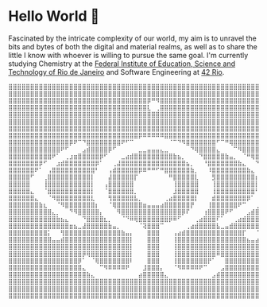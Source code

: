# Hello World 🙂
Fascinated by the intricate complexity of our world, my aim is to unravel the bits and bytes of both the digital and material realms, as well as to share the little I know with whoever is willing to pursue the same goal. I'm currently studying Chemistry at the [Federal Institute of Education, Science and Technology of Rio de Janeiro](https://portal.ifrj.edu.br/index.php) and Software Engineering at [42 Rio](https://42.rio/).

```
⣿⣿⣿⣿⣿⣿⣿⣿⣿⣿⣿⣿⣿⣿⣿⣿⣿⣿⣿⣿⣿⣿⣿⣿⣿⣿⣿⣿⣿⣿⣿⣿⣿⣿⣿⣿⣿⣿⣿⣿⣿⣿⣿⣿⣿⣿⣿⣿⣿⣿⣿⣿⣿⣿⣿⣿⣿⣿⣿⣿⣿⣿⣿⣿⣿
⣿⣿⣿⣿⣿⣿⣿⣿⣿⣿⣿⣿⣿⣿⣿⣿⣿⣿⣿⣿⣿⣿⣿⣿⣿⣿⣿⣿⣿⣿⣿⣿⣿⣿⣿⣿⣿⣿⣿⣿⣿⣿⣿⣿⣿⣿⣿⣿⣿⣿⣿⣿⣿⣿⣿⣿⣿⣿⣿⣿⣿⣿⣿⣿⣿
⣿⣿⣿⣿⣿⣿⣿⣿⣿⣿⣿⣿⣿⣿⣿⣿⣿⣿⣿⣿⣿⣿⣿⣿⣿⣿⣿⣿⣿⣿⣿⣿⡿⠛⠻⣿⣿⣿⣿⣿⣿⣿⣿⣿⣿⣿⣿⣿⣿⣿⣿⣿⣿⣿⣿⣿⣿⣿⣿⣿⣿⣿⣿⣿⣿
⣿⣿⣿⣿⣿⣿⣿⣿⣿⣿⣿⣿⣿⣿⣿⣿⣿⣿⣿⣿⣿⣿⣿⣿⣿⣿⣿⣿⣿⣿⣿⣿⣇⠀⢀⣿⣿⣿⣿⣿⣿⣿⣿⣿⣿⣿⣿⣿⣿⣿⣿⣿⣿⣿⣿⣿⣿⣿⣿⣿⣿⣿⣿⣿⣿
⣿⣿⣿⣿⣿⣿⣿⣿⣿⣿⣿⣿⣿⣿⣿⣿⣿⣿⣿⣿⣿⣿⣿⣿⣿⣿⣿⣿⣿⣿⣿⣿⣿⣿⣿⣿⣿⣿⣿⣿⣿⣿⣿⣿⣿⣿⣿⣿⣿⣿⣿⣿⣿⣿⣿⣿⣿⣿⣿⣿⣿⣿⣿⣿⣿
⣿⣿⣿⣿⣿⣿⣿⣿⣿⣿⣿⣿⣿⣿⣿⣿⣿⣿⣿⣿⣿⣿⣿⣿⣿⣿⣿⣿⣿⣿⣿⣿⣿⣿⣿⣿⣿⣿⣿⣿⣿⣿⣿⣿⣿⣿⣿⣿⣿⣿⣿⣿⣿⣿⣿⣿⣿⣿⣿⣿⣿⣿⣿⣿⣿
⣿⣿⣿⣿⣿⣿⣿⣿⣿⣿⣿⣿⣿⣿⣿⣿⣿⣿⣿⣿⣿⣿⣿⣿⣿⣿⣿⣿⣿⣿⣿⣿⣿⣿⣿⣿⣿⣿⣿⣿⣿⣿⣿⣿⣿⣿⣿⣿⣿⣿⣿⣿⣿⣿⣿⣿⣿⣿⣿⣿⣿⣿⣿⣿⣿
⣿⣿⣿⣿⣿⣿⣿⣿⣿⣿⣿⣿⣿⣿⣿⣿⣿⣿⣿⣿⣿⣿⣿⣿⣿⣿⣿⣿⣿⣿⡿⠿⠿⠿⠿⠿⣿⣿⣿⣿⣿⣿⣿⣿⣿⣿⣿⣿⣿⣿⣿⣿⣿⣿⣿⣿⣿⣿⣿⣿⣿⣿⣿⣿⣿
⣿⣿⣿⣿⣿⣿⣿⣿⣿⣿⣿⣿⣿⣿⡿⠟⠉⠙⣿⣿⣿⣿⣿⣿⣿⣿⠟⠋⠉⠀⠀⠀⠀⠀⠀⠀⠀⠈⠉⠙⠻⣿⣿⣿⣿⣿⣿⣿⠋⠉⠛⢿⣿⣿⣿⣿⣿⣿⣿⣿⣿⣿⣿⣿⣿⣿
⣿⣿⣿⣿⣿⣿⣿⣿⣿⣿⣿⣿⠟⠋⠀⠀⠀⣠⣾⣿⣿⣿⣿⡿⠋⠀⠀⠀⠀⠀⣀⣀⣤⣤⣤⣄⣀⠀⠀⠀⠀⠀⠙⢿⣿⣿⣿⣿⣄⠀⠀⠀⠉⠻⣿⣿⣿⣿⣿⣿⣿⣿⣿⣿⣿⣿⣿
⣿⣿⣿⣿⣿⣿⣿⣿⣿⣿⠟⠁⠀⢀⣰⣶⣿⣿⣿⣿⣿⡿⠋⠀⠀⠀⣀⣴⣾⣿⣿⣿⣿⣿⣿⣿⣿⣿⣷⣦⡀⠀⠀⠀⠙⣿⣿⣿⣿⣿⣷⣤⡀⠀⠈⠛⢿⣿⣿⣿⣿⣿⣿⣿⣿⣿
⣿⣿⣿⣿⣿⣿⣿⡿⠋⠀⠀⣰⣾⣿⣿⣿⣿⣿⣿⣿⡿⠁⠀⠀⢀⣼⣿⣿⣿⣿⣿⣿⣿⣿⣿⣿⣿⣿⣿⣿⣿⣦⡀⠀⠀⠘⣿⣿⣿⣿⣿⣿⣿⣷⣄⠀⠀⠙⢿⣿⣿⣿⣿⣿⣿⣿
⣿⣿⣿⣿⣿⣿⠟⠁⠀⢠⣿⣿⣿⣿⣿⣿⣿⣿⣿⣿⠃⠀⠀⢠⣾⣿⣿⣿⣿⣿⡿⠿⠛⠛⠋⠛⣿⣿⣿⣿⣿⣿⣷⡀⠀⠀⠸⣿⣿⣿⣿⣿⣿⣿⣿⣷⣄⠀⠀⠹⣿⣿⣿⣿⣿⣿
⣿⣿⣿⣿⣿⠋⠀⠀⢀⣿⣿⣿⣿⣿⣿⣿⣿⣿⣿⡇⠀⠀⠀⣼⣿⣿⣿⣿⣿⡏⠀⠀⠀⠀⠀⠀⠀⠛⣿⣿⣿⣿⣿⣇⠀⠀⠀⣻⣿⣿⣿⣿⣿⣿⣿⣿⣿⡆⠀⠀⢹⣿⣿⣿⣿⣿⣿
⣿⣿⣿⣿⣿⠀⠀⠀⢸⣿⣿⣿⣿⣿⣿⣿⣿⣿⣿⡇⠀⠀⢠⣿⣿⣿⣿⣿⣿⠀⠀⠀⠀⠀⠀⠀⠀⠀⢸⣿⣿⣿⣿⣿⠀⠀⠀⢸⣿⣿⣿⣿⣿⣿⣿⣿⣿⡇⠀⠀⢸⣿⣿⣿⣿⣿⣿
⣿⣿⣿⣿⣿⣄⠀⠀⠈⣿⣿⣿⣿⣿⣿⣿⣿⣿⣿⡇⠀⠀⠈⣿⣿⣿⣿⣿⣿⡀⠀⠀⠀⠀⠀⠀⠀⠀⣸⣿⣿⣿⣿⣿⠀⠀⠀⢸⣿⣿⣿⣿⣿⣿⣿⣿⣿⠃⠀⠀⣼⣿⣿⣿⣿⣿⣿
⣿⣿⣿⣿⣿⣿⣄⠀⠀⠈⠻⣿⣿⣿⣿⣿⣿⣿⣿⣇⠀⠀⠀⢻⣿⣿⣿⣿⣿⣧⡀⠀⠀⠀⠀⠀⢀⣴⣿⣿⣿⣿⣿⡇⠀⠀⠀⣾⣿⣿⣿⣿⣿⣿⣿⡿⠁⠀⠀⣼⣿⣿⣿⣿⣿⣿⣿
⣿⣿⣿⣿⣿⣿⣿⣷⣆⠀⠀⠈⠻⣿⣿⣿⣿⣿⣿⣿⡆⠀⠀⠈⢿⣿⣿⣿⣿⣿⣿⣶⣤⣤⣤⣴⣿⣿⣿⣿⣿⣿⡟⠀⠀⠀⢸⣿⣿⣿⣿⣿⣿⠟⠉⠀⠀⢀⣶⣿⣿⣿⣿⣿⣿⣿
⣿⣿⣿⣿⣿⣿⣿⣿⣿⣿⣄⡀⠀⠀⠙⠻⣿⣿⣿⣿⣿⡄⠀⠀⠀⠻⣿⣿⣿⣿⣿⣿⣿⣿⣿⣿⣿⣿⣿⣿⡿⠏⠀⠀⠀⢰⣿⣿⣿⣿⠟⠋⠀⠀⠀⣠⣾⣿⣿⣿⣿⣿⣿⣿⣿⣿
⣿⣿⣿⣿⣿⣿⣿⣿⣿⣿⣿⣷⣦⣄⠀⠀⠀⠙⣿⣿⣿⣿⣆⡀⠀⠀⠈⠙⠿⢿⣿⣿⣿⣿⣿⣿⣿⡿⠿⠋⠀⠀⠀⢀⣴⣿⣿⣿⠏⠁⠀⠀⢀⣴⣾⣿⣿⣿⣿⣿⣿⣿⣿⣿⣿⣿
⣿⣿⣿⣿⣿⣿⣿⣿⣿⣿⣿⣿⣿⣿⣶⣦⣀⣼⣿⣿⣿⣿⣿⣷⣤⡀⠀⠀⠀⠀⠈⢽⣿⣿⣿⠉⠀⠀⠀⠀⠀⢀⣴⣾⣿⣿⣿⣿⣧⣀⣤⣾⣿⣿⣿⣿⣿⣿⣿⣿⣿⣿⣿⣿⣿⣿
⣿⣿⣿⣿⣿⣿⣿⣿⣿⡅⠀⠀⢻⣿⣿⣿⣿⣿⣿⣿⣿⣿⣿⣿⣿⣿⣷⣤⡄⠀⠀⠀⣿⣿⣿⠀⠀⠀⢠⣴⣾⣿⣿⣿⣿⣿⣿⣿⣿⣿⣿⣿⣿⣿⡏⠀⠀⠈⣿⣿⣿⣿⣿⣿⣿⣿
⣿⣿⣿⣿⣿⣿⣿⣿⣿⣿⣤⣤⣾⣿⣿⣿⣿⣿⣿⣿⣿⣿⣿⣿⣿⣿⣿⣿⡇⠀⠀⠀⣿⣿⣿⠀⠀⠀⢸⣿⣿⣿⣿⣿⣿⣿⣿⣿⣿⣿⣿⣿⣿⣿⣿⣦⣤⣴⣿⣿⣿⣿⣿⣿⣿
⣿⣿⣿⣿⣿⣿⣿⣿⣿⣿⣿⣿⣿⣿⣿⣿⣿⣿⣿⣿⣿⣿⣿⣿⣿⣿⣿⣿⡇⠀⠀⠀⣿⣿⣿⠀⠀⠀⢸⣿⣿⣿⣿⣿⣿⣿⣿⣿⣿⣿⣿⣿⣿⣿⣿⣿⣿⣿⣿⣿⣿⣿⣿⣿⣿
⣿⣿⣿⣿⣿⣿⣿⣿⣿⣿⣿⣿⣿⣿⣿⣿⣿⡿⢿⣿⣿⣿⣿⣿⣿⣿⣿⣿⡇⠀⠀⠀⣿⣿⣿⠀⠀⠀⢸⣿⣿⣿⣿⣿⣿⣿⣿⣿⠿⣿⣿⣿⣿⣿⣿⣿⣿⣿⣿⣿⣿⣿⣿⣿⣿
⣿⣿⣿⣿⣿⣿⣿⣿⣿⣿⣿⣿⣿⣿⣿⣿⡿⠁⠀⠈⢿⣿⣿⣿⣿⣿⣿⣿⠇⠀⠀⠀⣿⣿⣿⠀⠀⠀⢸⣿⣿⣿⣿⣿⣿⣿⡟⠁⠀⠀⣿⣿⣿⣿⣿⣿⣿⣿⣿⣿⣿⣿⣿⣿⣿⣿
⣿⣿⣿⣿⣿⣿⣿⣿⣿⣿⣿⣿⣿⣿⣿⣿⣿⣄⠀⠀⠀⠉⠻⠿⠿⠿⠿⠟⠀⠀⠀⣸⣿⣿⣿⡄⠀⠀⠈⠻⠿⠿⠿⠿⠟⠉⠀⠀⠀⣠⣿⣿⣿⣿⣿⣿⣿⣿⣿⣿⣿⣿⣿⣿⣿⣿
⣿⣿⣿⣿⣿⣿⣿⣿⣿⣿⣿⣿⣿⣿⣿⣿⣿⣿⣷⣄⠀⠀⠀⠀⠀⠀⠀⠀⠀⠀⣴⣿⣿⣿⣿⣿⣄⠀⠀⠀⠀⠀⠀⠀⠀⠀⠀⣠⣾⣿⣿⣿⣿⣿⣿⣿⣿⣿⣿⣿⣿⣿⣿⣿⣿⣿⣿
⣿⣿⣿⣿⣿⣿⣿⣿⣿⣿⣿⣿⣿⣿⣿⣿⣿⣿⣿⣿⣿⣿⣿⣿⣿⣿⣿⣿⣿⣿⣿⣿⣿⣿⣿⣿⣿⣿⣿⣿⣿⣿⣿⣿⣿⣿⣿⣿⣿⣿⣿⣿⣿⣿⣿⣿⣿⣿⣿⣿⣿⣿⣿⣿
⣿⣿⣿⣿⣿⣿⣿⣿⣿⣿⣿⣿⣿⣿⣿⣿⣿⣿⣿⣿⣿⣿⣿⣿⣿⣿⣿⣿⣿⣿⣿⣿⣿⣿⣿⣿⣿⣿⣿⣿⣿⣿⣿⣿⣿⣿⣿⣿⣿⣿⣿⣿⣿⣿⣿⣿⣿⣿⣿⣿⣿⣿⣿⣿
⣿⣿⣿⣿⣿⣿⣿⣿⣿⣿⣿⣿⣿⣿⣿⣿⣿⣿⣿⣿⣿⣿⣿⣿⣿⣿⣿⣿⣿⣿⣿⣿⣿⣿⣿⣿⣿⣿⣿⣿⣿⣿⣿⣿⣿⣿⣿⣿⣿⣿⣿⣿⣿⣿⣿⣿⣿⣿⣿⣿⣿⣿⣿⣿
```

<!--
**Cacophobia/Cacophobia** is a ✨ _special_ ✨ repository because its `README.md` (this file) appears on your GitHub profile.

Here are some ideas to get you started:

- 🔭 I’m currently working on ...
- 🌱 I’m currently learning ...
- 👯 I’m looking to collaborate on ...
- 🤔 I’m looking for help with ...
- 💬 Ask me about ...
- 📫 How to reach me: ...
- 😄 Pronouns: ...
- ⚡ Fun fact: ...
-->

